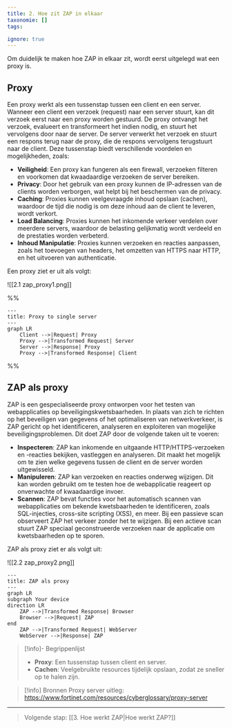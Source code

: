 ```yaml
---
title: 2. Hoe zit ZAP in elkaar
taxonomie: []
tags:

ignore: true 
---
```


Om duidelijk te maken hoe ZAP in elkaar zit, wordt eerst uitgelegd wat een proxy is.
## Proxy
Een proxy werkt als een tussenstap tussen een client en een server. Wanneer een client een verzoek (request) naar een server stuurt, kan dit verzoek eerst naar een proxy worden gestuurd. De proxy ontvangt het verzoek, evalueert en transformeert het indien nodig, en stuurt het vervolgens door naar de server. De server verwerkt het verzoek en stuurt een respons terug naar de proxy, die de respons vervolgens terugstuurt naar de client. Deze tussenstap biedt verschillende voordelen en mogelijkheden, zoals:

- **Veiligheid**: Een proxy kan fungeren als een firewall, verzoeken filteren en voorkomen dat kwaadaardige verzoeken de server bereiken.
- **Privacy**: Door het gebruik van een proxy kunnen de IP-adressen van de clients worden verborgen, wat helpt bij het beschermen van de privacy.
- **Caching**: Proxies kunnen veelgevraagde inhoud opslaan (cachen), waardoor de tijd die nodig is om deze inhoud aan de client te leveren, wordt verkort.
- **Load Balancing**: Proxies kunnen het inkomende verkeer verdelen over meerdere servers, waardoor de belasting gelijkmatig wordt verdeeld en de prestaties worden verbeterd.
- **Inhoud Manipulatie**: Proxies kunnen verzoeken en reacties aanpassen, zoals het toevoegen van headers, het omzetten van HTTPS naar HTTP, en het uitvoeren van authenticatie.

Een proxy ziet er uit als volgt:

![[2.1 zap_proxy1.png]]

%%
``` mermaid
---
title: Proxy to single server
---
graph LR
    Client -->|Request| Proxy
    Proxy -->|Transformed Request| Server
    Server -->|Response| Proxy
    Proxy -->|Transformed Response| Client
```
%%

## ZAP als proxy
ZAP is een gespecialiseerde proxy ontworpen voor het testen van webapplicaties op beveiligingskwetsbaarheden. In plaats van zich te richten op het beveiligen van gegevens of het optimaliseren van netwerkverkeer, is ZAP gericht op het identificeren, analyseren en exploiteren van mogelijke beveiligingsproblemen. Dit doet ZAP door de volgende taken uit te voeren:

- **Inspecteren**: ZAP kan inkomende en uitgaande HTTP/HTTPS-verzoeken en -reacties bekijken, vastleggen en analyseren. Dit maakt het mogelijk om te zien welke gegevens tussen de client en de server worden uitgewisseld.
- **Manipuleren**: ZAP kan verzoeken en reacties onderweg wijzigen. Dit kan worden gebruikt om te testen hoe de webapplicatie reageert op onverwachte of kwaadaardige invoer.
- **Scannen**: ZAP bevat functies voor het automatisch scannen van webapplicaties om bekende kwetsbaarheden te identificeren, zoals SQL-injecties, cross-site scripting (XSS), en meer. Bij een passieve scan observeert ZAP het verkeer zonder het te wijzigen. Bij een actieve scan stuurt ZAP speciaal geconstrueerde verzoeken naar de applicatie om kwetsbaarheden op te sporen.

ZAP als proxy ziet er als volgt uit:

![[2.2 zap_proxy2.png]]

``` mermaid
---
title: ZAP als proxy
---
graph LR
subgraph Your device 
direction LR
    ZAP -->|Transformed Response| Browser
    Browser -->|Request| ZAP
end
    ZAP -->|Transformed Request| WebServer
    WebServer -->|Response| ZAP
```

> [!info]- Begrippenlijst
>- **Proxy**: Een tussenstap tussen client en server.
>- **Cachen**: Veelgebruikte resources tijdelijk opslaan, zodat ze sneller op te halen zijn.

> [!info] Bronnen
> Proxy server uitleg: https://www.fortinet.com/resources/cyberglossary/proxy-server
 
---
> Volgende stap: [[3. Hoe werkt ZAP|Hoe werkt ZAP?]]